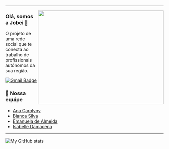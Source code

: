<!--
**ProjetoJobei/ProjetoJobei** is a ✨ _special_ ✨ repository because its `README.md` (this file) appears on your GitHub profile.

Here are some ideas to get you started:

- 🔭 I’m currently working on ...
- 🌱 I’m currently learning ...
- 👯 I’m looking to collaborate on ...
- 🤔 I’m looking for help with ...
- 💬 Ask me about ...
- 📫 How to reach me: ...
- 😄 Pronouns: ...
- ⚡ Fun fact: ...
-->

---
<img align="right" width="400" height="300" src="https://raw.githubusercontent.com/MicaelliMedeiros/micaellimedeiros/master/image/computer-illustration.png">

### Olá, somos a Jobei 👋
O projeto de uma rede social que te conecta ao trabalho de profissionais autônomos da sua região.

[![Gmail Badge](https://img.shields.io/badge/-Gmail-c14438?style=flat-square&logo=Gmail&logoColor=white&link=mailto:equipe.jobei@gmail.com)](mailto:equipe.jobei@gmail.com)


### :busts_in_silhouette: Nossa equipe 
   - [Ana Carolyny](https://github.com/AnaThomazini55)
   - [Bianca Silva](https://github.com/BiancaFSilva)
   - [Emanuela de Almeida](https://github.com/AnaThomazini55)
   - [Isabelle Damacena](https://github.com/IsabelleDamacena)

----

<p>
    <img  align="center" src="https://github-readme-stats.vercel.app/api?username=ProjetoJobei" alt="My GitHub stats"/> 
</p>
